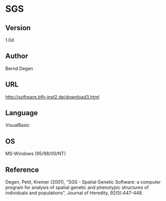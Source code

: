 # SGS

## Version
1.0d

## Author
Bernd Degen

## URL
http://software.bfh-inst2.de/download3.html

## Language
VisualBasic

## OS
MS-Windows (95/98/00/NT)

## Reference
Degen, Petit, Kremer (2001), "SGS - Spatial Genetic Software: a computer program for analysis of spatial genetic and phenotypic structures of individuals and populations", Journal of Heredity, 92(5):447-448.
